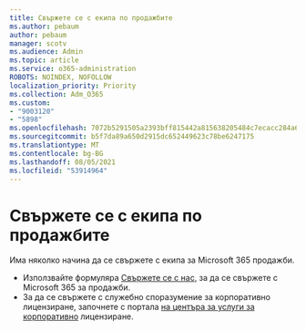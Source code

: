 ```yaml
---
title: Свържете се с екипа по продажбите
ms.author: pebaum
author: pebaum
manager: scotv
ms.audience: Admin
ms.topic: article
ms.service: o365-administration
ROBOTS: NOINDEX, NOFOLLOW
localization_priority: Priority
ms.collection: Adm_O365
ms.custom:
- "9003120"
- "5898"
ms.openlocfilehash: 7072b5291505a2393bff815442a815638205484c7ecacc284a6fc52229fee470
ms.sourcegitcommit: b5f7da89a650d2915dc652449623c78be6247175
ms.translationtype: MT
ms.contentlocale: bg-BG
ms.lasthandoff: 08/05/2021
ms.locfileid: "53914964"
---
```

# <a name="contact-the-sales-team"></a>Свържете се с екипа по продажбите

Има няколко начина да се свържете с екипа за Microsoft 365 продажби.

- Използвайте формуляра [Свържете се с нас,](https://go.microsoft.com/fwlink/p/?LinkId=518644&clcid=0x0409) за да се свържете с Microsoft 365 за продажби.
- За да се свържете с служебно споразумение за корпоративно лицензиране, започнете с портала [на центъра за услуги за корпоративно](https://go.microsoft.com/fwlink/p/?LinkId=329762) лицензиране.

